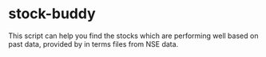 # stock-buddy
This script can help you find the stocks which are performing well based on past data, provided by in terms files from NSE data.
